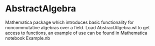 # AbstractAlgebra
Mathematica package which introduces basic functionality for noncommutative algebras over a field.
Load AbstractAlgebra.wl to get access to functions, an example of use can be found in Mathematica notebook Example.nb
